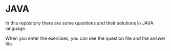 # JAVA
In this repository there are some questions and their solutions in JAVA language.

When you enter the exercises, you can see the question file and the answer file.


